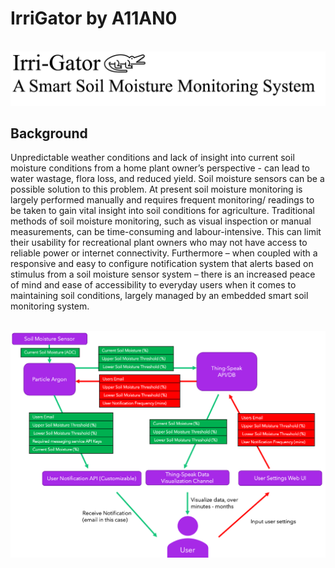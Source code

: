 # IrriGator by A11AN0

&nbsp;
![Irri-Gator](./Resources/IrriGator-Logo.png)

## Background

Unpredictable weather conditions and lack of insight into current soil moisture conditions from a home plant owner’s perspective - can lead to water wastage, flora loss, and reduced yield. Soil moisture sensors can be a possible solution to this problem. At present soil moisture monitoring is largely performed manually and requires frequent monitoring/ readings to be taken to gain vital insight into soil conditions for agriculture. Traditional methods of soil moisture monitoring, such as visual inspection or manual measurements, can be time-consuming and labour-intensive. This can limit their usability for recreational plant owners who may not have access to reliable power or internet connectivity. Furthermore – when coupled with a responsive and easy to configure notification system that alerts based on stimulus from a soil moisture sensor system – there is an increased peace of mind and ease of accessibility to everyday users when it comes to maintaining soil conditions, largely managed by an embedded smart soil monitoring system.

&nbsp;
![Project Architecture](./Resources/IrriGator-Architecture.png)
&nbsp;
